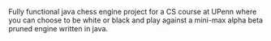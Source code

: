 Fully functional java chess engine project for a CS course at UPenn where you can choose to be white or black and play against a mini-max alpha beta pruned engine written in java.
